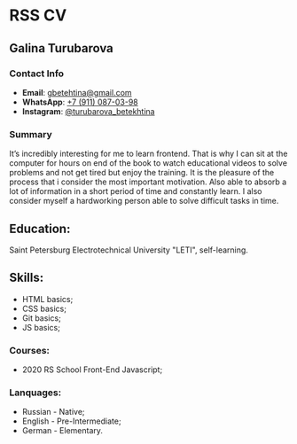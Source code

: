 # RSS CV 

## Galina Turubarova

### Contact Info
- __Email__: gbetehtina@gmail.com
- __WhatsApp__: [+7 (911) 087-03-98](tel:89110870398)
- __Instagram__: [@turubarova_betekhtina](https://instagram.com/turubarova_betekhtina?igshid=111rm57us2fah)

### Summary
It’s incredibly interesting for me to learn frontend. That is why I can sit at the computer for hours on end of the book to watch educational videos to solve problems and not get tired but enjoy the training. It is the pleasure of the process that i consider the most important motivation. Also able to absorb a lot of information in a short period of time and constantly learn. I also consider myself a hardworking person able to solve difficult tasks in time.

## Education: 
Saint Petersburg Electrotechnical University "LETI", self-learning.

## Skills:
* HTML basics;
* CSS basics;
* Git basics;
* JS basics;

### Courses:
* 2020 RS School Front-End Javascript;

### Lanquages:
* Russian - Native;
* English - Pre-Intermediate;
* German - Elementary.